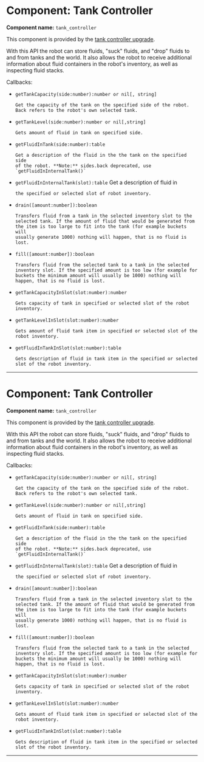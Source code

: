 # Component: Tank Controller

**Component name:** `tank_controller`

This component is provided by the [tank controller
upgrade](/item/tank_controller_upgrade).

With this API the robot can store fluids, "suck" fluids, and "drop"
fluids to and from tanks and the world. It also allows the robot to
receive additional information about fluid containers in the robot's
inventory, as well as inspecting fluid stacks.

Callbacks:

- `getTankCapacity(side:number):number or nil[, string]`

      Get the capacity of the tank on the specified side of the robot.
      Back refers to the robot's own selected tank.

- `getTankLevel(side:number):number or nil[,string]`

      Gets amount of fluid in tank on specified side.

- `getFluidInTank(side:number):table`

      Get a description of the fluid in the the tank on the specified side
      of the robot. **Note:** sides.back deprecated, use
      `getFluidInInternalTank()`

- `getFluidInInternalTank(slot):table` Get a description of fluid in

      the specified or selected slot of robot inventory.

- `drain([amount:number]):boolean`

      Transfers fluid from a tank in the selected inventory slot to the
      selected tank. If the amount of fluid that would be generated from
      the item is too large to fit into the tank (for example buckets will
      usually generate 1000) nothing will happen, that is no fluid is
      lost.

- `fill([amount:number]):boolean`

      Transfers fluid from the selected tank to a tank in the selected
      inventory slot. If the specified amount is too low (for example for
      buckets the minimum amount will usually be 1000) nothing will
      happen, that is no fluid is lost.

- `getTankCapacityInSlot(slot:number):number`

      Gets capacity of tank in specified or selected slot of the robot
      inventory.

- `getTankLevelInSlot(slot:number):number`

      Gets amount of fluid tank item in specified or selected slot of the
      robot inventory.

- `getFluidInTankInSlot(slot:number):table`

      Gets description of fluid in tank item in the specified or selected
      slot of the robot inventory.

------------------------------------------------------------------------

# Component: Tank Controller

**Component name:** `tank_controller`

This component is provided by the [tank controller
upgrade](/item/tank_controller_upgrade).

With this API the robot can store fluids, "suck" fluids, and "drop"
fluids to and from tanks and the world. It also allows the robot to
receive additional information about fluid containers in the robot's
inventory, as well as inspecting fluid stacks.

Callbacks:

- `getTankCapacity(side:number):number or nil[, string]`

      Get the capacity of the tank on the specified side of the robot.
      Back refers to the robot's own selected tank.

- `getTankLevel(side:number):number or nil[,string]`

      Gets amount of fluid in tank on specified side.

- `getFluidInTank(side:number):table`

      Get a description of the fluid in the the tank on the specified side
      of the robot. **Note:** sides.back deprecated, use
      `getFluidInInternalTank()`

- `getFluidInInternalTank(slot):table` Get a description of fluid in

      the specified or selected slot of robot inventory.

- `drain([amount:number]):boolean`

      Transfers fluid from a tank in the selected inventory slot to the
      selected tank. If the amount of fluid that would be generated from
      the item is too large to fit into the tank (for example buckets will
      usually generate 1000) nothing will happen, that is no fluid is
      lost.

- `fill([amount:number]):boolean`

      Transfers fluid from the selected tank to a tank in the selected
      inventory slot. If the specified amount is too low (for example for
      buckets the minimum amount will usually be 1000) nothing will
      happen, that is no fluid is lost.

- `getTankCapacityInSlot(slot:number):number`

      Gets capacity of tank in specified or selected slot of the robot
      inventory.

- `getTankLevelInSlot(slot:number):number`

      Gets amount of fluid tank item in specified or selected slot of the
      robot inventory.

- `getFluidInTankInSlot(slot:number):table`

      Gets description of fluid in tank item in the specified or selected
      slot of the robot inventory.

------------------------------------------------------------------------
